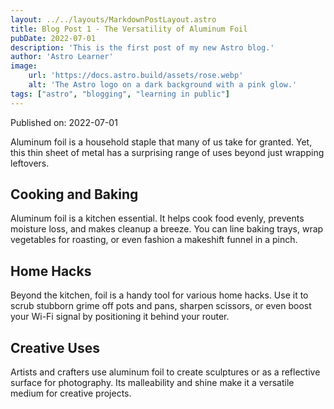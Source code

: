 ```yaml
---
layout: ../../layouts/MarkdownPostLayout.astro
title: Blog Post 1 - The Versatility of Aluminum Foil
pubDate: 2022-07-01
description: 'This is the first post of my new Astro blog.'
author: 'Astro Learner'
image:
    url: 'https://docs.astro.build/assets/rose.webp'
    alt: 'The Astro logo on a dark background with a pink glow.'
tags: ["astro", "blogging", "learning in public"]
---
```

Published on: 2022-07-01

Aluminum foil is a household staple that many of us take for granted. Yet, this thin sheet of metal has a surprising range of uses beyond just wrapping leftovers.

## Cooking and Baking

Aluminum foil is a kitchen essential. It helps cook food evenly, prevents moisture loss, and makes cleanup a breeze. You can line baking trays, wrap vegetables for roasting, or even fashion a makeshift funnel in a pinch.

## Home Hacks

Beyond the kitchen, foil is a handy tool for various home hacks. Use it to scrub stubborn grime off pots and pans, sharpen scissors, or even boost your Wi-Fi signal by positioning it behind your router.

## Creative Uses

Artists and crafters use aluminum foil to create sculptures or as a reflective surface for photography. Its malleability and shine make it a versatile medium for creative projects.
